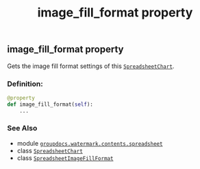 ﻿---
title: image_fill_format property
second_title: GroupDocs.Watermark for Python via .NET API References
description: 
type: docs
url: /python-net/groupdocs.watermark.contents.spreadsheet/spreadsheetchart/image_fill_format/
is_root: false
weight: 70
---

## image_fill_format property


Gets the image fill format settings of this [`SpreadsheetChart`](/watermark/python-net/groupdocs.watermark.contents.spreadsheet/spreadsheetchart).
### Definition:
```python
@property
def image_fill_format(self):
    ...
```

### See Also
* module [`groupdocs.watermark.contents.spreadsheet`](../../)
* class [`SpreadsheetChart`](/watermark/python-net/groupdocs.watermark.contents.spreadsheet/spreadsheetchart)
* class [`SpreadsheetImageFillFormat`](/watermark/python-net/groupdocs.watermark.contents.spreadsheet/spreadsheetimagefillformat)
